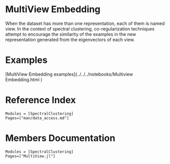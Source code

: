 # MultiView Embedding

When the dataset has more than one representation, each of them is named view. In the context of spectral clustering, 
co-regularization techniques attempt to encourage the similarity of the examples in the new representation generated 
from the eigenvectors of each view.

# Examples

[MultiView Embedding examples](../../../notebooks/Multiview Embedding.html  )
# Reference Index
```@index
Modules = [SpectralClustering]
Pages=["man/data_access.md"]
```

# Members Documentation

```@autodocs
Modules = [SpectralClustering]
Pages=["MultiView.jl"]
```
